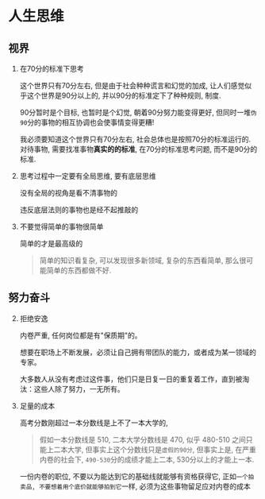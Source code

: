 # 人生思维

## 视界

1. 在70分的标准下思考

   这个世界只有70分左右, 但是由于社会种种谎言和幻觉的加成, 让人们感觉似乎这个世界是90分以上的, 并以90分的标准定下了种种规则, 制度.
   
   90分暂时是个目标, 也暂时是个幻觉, 朝着90分努力能变得更好, 但同时一堆`伪90`分的事物的相互协调也会使事情变得更糟!

   我必须要知道这个世界只有70分左右, 社会总体也是按照70分的标准运行的. 对待事物, 需要找准事物**真实的的标准**, 在70分的标准思考问题, 而不是90分的标准.

2. 思考过程中一定要有全局思维, 要有底层思维
   
   没有全局的视角是看不清事物的

   违反底层法则的事物也是经不起推敲的

3. 不要觉得简单的事物很简单

   简单的才是最高级的

   > 简单的知识看复杂, 可以发现很多新领域, 复杂的东西看简单, 那么很可能简单的东西都做不好.

## 努力奋斗

2. 拒绝安逸

   内卷严重, 任何岗位都是有"保质期"的。

   想要在职场上不断发展，必须让自己拥有带团队的能力，或者成为某一领域的专家。

   大多数人从没有考虑过这件事，他们只是日复一日的重复着工作，直到被淘汰：这些人除了努力，一无所有。

3. 足量的成本

   高考分数刚超过一本分数线是上不了一本大学的, 

   > 假如一本分数线是 510, 二本大学分数线是 470, 似乎 480-510 之间只能上二本大学, 但事实上这个分数线只是`虚假的90分`, 但事实上是, 在严重内卷的社会下, `490-530`分的成绩才能上二本, 530分以上的才能上一本.

   一份内卷的职位, 不要以为能达到它的基础线就能够有资格获得它, 正如`一个拍卖品, 不要想着用个底价就能够拍到它`一样, 必须为这些事物留足应对内卷的成本

